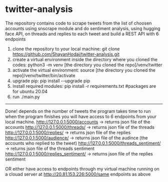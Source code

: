 # twitter-analysis
The repository contains code to scrape tweets from the list of choosen accounts using snscrape module and do sentiment analysis, using hugging face API, on threads and replies to each tweet and build a REST API with 6 endpoints 


1. clone the repository to your local machine:
git clone https://github.com/ShayanHodai/twitter-analysis.git
2. create a virtual environment inside the directory where you cloned the codes:
python3 -m venv [the directory you cloned the repo]/venv/twitter
3. activate the virtual environment:
source [the directory you cloned the repo]/venv/twitter/bin/activate
4. upgrade pip:
pip install --upgrade pip
5. install required modules: 
pip install -r requirements.txt #packages are for ubuntu 20.04
6. run ./main.py
-----------------------------------------------------------------------------------------------------------------------------------------------------------
Done! depends on the number of tweets the program takes time to run
when the program finishes you will have access to 6 endpoints from your local machine.
http://127.0.0.1:5000/accounts -> returns json file of the accounts
http://127.0.0.1:5000/threads/<account> -> returns json file of the threads
http://127.0.0.1:5000/replies/<account> -> returns json file of the replies
http://127.0.0.1:5000/audience/<account> -> returns json file of the audince (the accounts who replied to the tweet)
http://127.0.0.1:5000/threads_sentiment/<account> -> returns json file of the threads sentiment
http://127.0.0.1:5000/replies_sentiment/<account> -> returns json file of the replies sentiment

OR either have access to endpoints through my virtual machine running on a clouad server at http://20.81.153.226:5000/same endpoints as above
